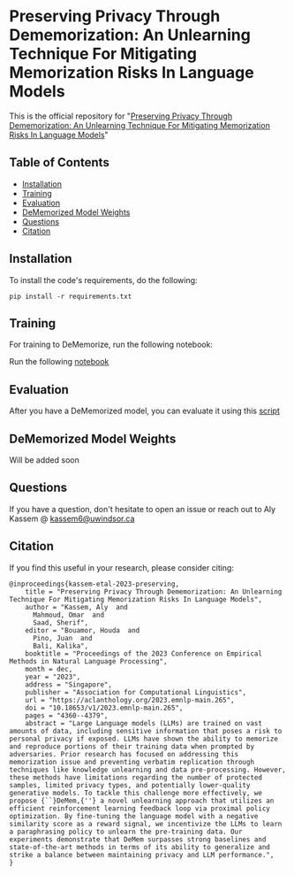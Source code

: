 # Preserving Privacy Through Dememorization: An Unlearning Technique For Mitigating Memorization Risks In Language Models

This is the official repository for "[Preserving Privacy Through Dememorization: An Unlearning Technique For Mitigating Memorization Risks In Language Models](https://aclanthology.org/2023.emnlp-main.265/)"

## Table of Contents

- [Installation](#installation)
- [Training](#training)
- [Evaluation](#evaluation)
- [DeMemorized Model Weights](#dememorized-model-weights)
- [Questions](#questions)
- [Citation](#citation)

## Installation
To install the code's requirements, do the following:
```
pip install -r requirements.txt
```

## Training
For training to DeMemorize, run the following notebook:

Run the following [notebook](https://github.com/Alymostafa/DeMemorization/blob/main/code/train/train.ipynb)

## Evaluation
After you have a DeMemorized model, you can evaluate it using this [script](https://github.com/Alymostafa/DeMemorization/blob/main/code/eval/dememorize_eval.py)

## DeMemorized Model Weights
Will be added soon

## Questions
If you have a question, don't hesitate to open an issue or reach out to Aly Kassem @ kassem6@uwindsor.ca

## Citation
If you find this useful in your research, please consider citing:
```
@inproceedings{kassem-etal-2023-preserving,
    title = "Preserving Privacy Through Dememorization: An Unlearning Technique For Mitigating Memorization Risks In Language Models",
    author = "Kassem, Aly  and
      Mahmoud, Omar  and
      Saad, Sherif",
    editor = "Bouamor, Houda  and
      Pino, Juan  and
      Bali, Kalika",
    booktitle = "Proceedings of the 2023 Conference on Empirical Methods in Natural Language Processing",
    month = dec,
    year = "2023",
    address = "Singapore",
    publisher = "Association for Computational Linguistics",
    url = "https://aclanthology.org/2023.emnlp-main.265",
    doi = "10.18653/v1/2023.emnlp-main.265",
    pages = "4360--4379",
    abstract = "Large Language models (LLMs) are trained on vast amounts of data, including sensitive information that poses a risk to personal privacy if exposed. LLMs have shown the ability to memorize and reproduce portions of their training data when prompted by adversaries. Prior research has focused on addressing this memorization issue and preventing verbatim replication through techniques like knowledge unlearning and data pre-processing. However, these methods have limitations regarding the number of protected samples, limited privacy types, and potentially lower-quality generative models. To tackle this challenge more effectively, we propose {``}DeMem,{''} a novel unlearning approach that utilizes an efficient reinforcement learning feedback loop via proximal policy optimization. By fine-tuning the language model with a negative similarity score as a reward signal, we incentivize the LLMs to learn a paraphrasing policy to unlearn the pre-training data. Our experiments demonstrate that DeMem surpasses strong baselines and state-of-the-art methods in terms of its ability to generalize and strike a balance between maintaining privacy and LLM performance.",
}
```
